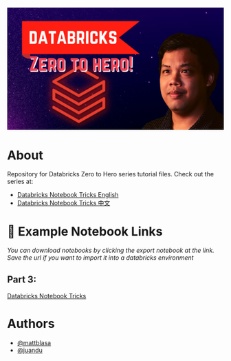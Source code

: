 ![Logo](https://github.com/DataLife360/Databricks-Zero-to-Hero/blob/main/Images/main.png)

# About 

Repository for Databricks Zero to Hero series tutorial files. 
Check out the series at: 
* [Databricks Notebook Tricks English](https://datalife360.github.io/azure-databricks/Cell_Magic_Examples.html)
* [Databricks Notebook Tricks 中文](https://datalife360.github.io/azure-databricks/Cell_Magic_Examples.html)


# 🔗 Example Notebook Links
*You can download notebooks by clicking the export notebook at the link. Save the url if you want to import it into a databricks environment*

## Part 3:
[Databricks Notebook Tricks](https://datalife360.github.io/azure-databricks/Cell_Magic_Examples.html)


# Authors
- [@mattblasa](https://www.github.com/mattblasa )
- [@juandu](https://github.com/curlycuckoo)
